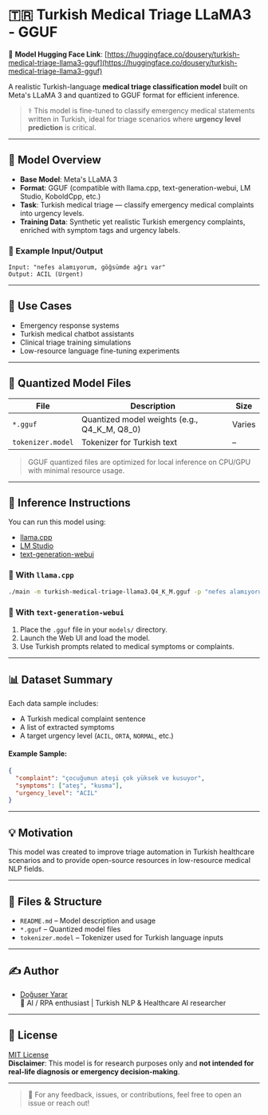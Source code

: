 # 🇹🇷 Turkish Medical Triage LLaMA3 - GGUF

🔗 **Model Hugging Face Link**: [https://huggingface.co/dousery/turkish-medical-triage-llama3-gguf](https://huggingface.co/dousery/turkish-medical-triage-llama3-gguf)

A realistic Turkish-language **medical triage classification model** built on Meta's LLaMA 3 and quantized to GGUF format for efficient inference.

> ⚕️ This model is fine-tuned to classify emergency medical statements written in Turkish, ideal for triage scenarios where **urgency level prediction** is critical.

---

## 🧠 Model Overview

- **Base Model**: Meta's LLaMA 3
- **Format**: GGUF (compatible with llama.cpp, text-generation-webui, LM Studio, KoboldCpp, etc.)
- **Task**: Turkish medical triage — classify emergency medical complaints into urgency levels.
- **Training Data**: Synthetic yet realistic Turkish emergency complaints, enriched with symptom tags and urgency labels.

### 📌 Example Input/Output
```text
Input: "nefes alamıyorum, göğsümde ağrı var"
Output: ACIL (Urgent)
```

---

## 🚀 Use Cases

- Emergency response systems
- Turkish medical chatbot assistants
- Clinical triage training simulations
- Low-resource language fine-tuning experiments

---

## 🧪 Quantized Model Files

| File | Description | Size |
|------|-------------|------|
| `*.gguf` | Quantized model weights (e.g., Q4_K_M, Q8_0) | Varies |
| `tokenizer.model` | Tokenizer for Turkish text | – |

> GGUF quantized files are optimized for local inference on CPU/GPU with minimal resource usage.

---

## 🔧 Inference Instructions

You can run this model using:

- [llama.cpp](https://github.com/ggerganov/llama.cpp)
- [LM Studio](https://lmstudio.ai)
- [text-generation-webui](https://github.com/oobabooga/text-generation-webui)

### 🔹 With `llama.cpp`
```bash
./main -m turkish-medical-triage-llama3.Q4_K_M.gguf -p "nefes alamıyorum, başım dönüyor"
```

### 🔹 With `text-generation-webui`

1. Place the `.gguf` file in your `models/` directory.
2. Launch the Web UI and load the model.
3. Use Turkish prompts related to medical symptoms or complaints.

---

## 📊 Dataset Summary

Each data sample includes:

- A Turkish medical complaint sentence
- A list of extracted symptoms
- A target urgency level (`ACIL`, `ORTA`, `NORMAL`, etc.)

#### Example Sample:
```json
{
  "complaint": "çocuğumun ateşi çok yüksek ve kusuyor",
  "symptoms": ["ateş", "kusma"],
  "urgency_level": "ACIL"
}
```

---

## 💡 Motivation

This model was created to improve triage automation in Turkish healthcare scenarios and to provide open-source resources in low-resource medical NLP fields.

---

## 📁 Files & Structure

- `README.md` – Model description and usage
- `*.gguf` – Quantized model files
- `tokenizer.model` – Tokenizer used for Turkish language inputs

---

## ✍️ Author

- [Doğuser Yarar](https://huggingface.co/dousery)  
🧪 AI / RPA enthusiast | Turkish NLP & Healthcare AI researcher

---

## 📜 License

[MIT License](LICENSE)  
**Disclaimer**: This model is for research purposes only and **not intended for real-life diagnosis or emergency decision-making**.

---

> 💬 For any feedback, issues, or contributions, feel free to open an issue or reach out!
